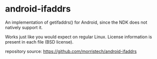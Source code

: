 android-ifaddrs
===============

An implementation of getifaddrs() for Android, since the NDK does not natively support it.

Works just like you would expect on regular Linux. License information is present in each file (BSD license).

repository source: https://github.com/morristech/android-ifaddrs
